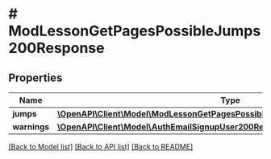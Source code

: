 # # ModLessonGetPagesPossibleJumps200Response

## Properties

Name | Type | Description | Notes
------------ | ------------- | ------------- | -------------
**jumps** | [**\OpenAPI\Client\Model\ModLessonGetPagesPossibleJumps200ResponseJumpsInner[]**](ModLessonGetPagesPossibleJumps200ResponseJumpsInner.md) |  |
**warnings** | [**\OpenAPI\Client\Model\AuthEmailSignupUser200ResponseWarningsInner[]**](AuthEmailSignupUser200ResponseWarningsInner.md) |  | [optional]

[[Back to Model list]](../../README.md#models) [[Back to API list]](../../README.md#endpoints) [[Back to README]](../../README.md)
